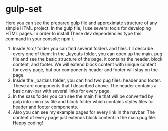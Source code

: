 # gulp-set
Here you can see the prepared gulp file and approximate structure of any simple HTML project.
In the gulp file, I use several tools for developing HTML pages. In order to install 
These dev dependencies type this command in your console: npm i.
1) Inside /src/ folder you can find several folders and files. I'll describe every one of them:
  In the _layouts folder, you can open up the main. pug file and see the basic structure of the page, it contains the header, block content, and footer.
  We will extend block content with unique content for every page, but our components header and footer will stay on the page.
2) Inside the _partials folder, you can find two pug files: header and footer. These are components that I described above. The header contains a basic nav-bar with several links for every page.
3) In the sass folder you can see the main file that will be converted by gulp into .min.css file and block folder which contains styles files for header and footer components.
4) Also you can see my example pages for every link in the navbar. The content of every page just extends block content in the main.pug file.
Happy coding!
